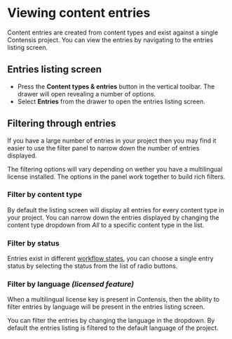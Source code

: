 # Viewing content entries
Content entries are created from content types and exist against a single Contensis project. You can view the entries by navigating to the entries listing screen.

## Entries listing screen
- Press the **Content types & entries** button in the vertical toolbar. The drawer will open revealing a number of options.
- Select **Entries** from the drawer to open the entries listing screen.

## Filtering through entries
If you have a large number of entries in your project then you may find it easier to use the filter panel to narrow down the number of entries displayed.

The filtering options will vary depending on wether you have a multilingual license installed. The options in the panel work together to build rich filters.

### Filter by content type
By default the listing screen will display all entries for every content type in your project. You can narrow down the entries displayed by changing the content type dropdown from *All* to a specific content type in the list.

### Filter by status
Entries exist in different [workflow states](), you can choose a single entry status by selecting the status from the list of radio buttons.

### Filter by language *(licensed feature)*
When a multilingual license key is present in Contensis, then the ability to filter entries by language will be present in the entries listing screen. 

You can filter the entries by changing the language in the dropdown. By default the entries listing is filtered to the default language of the project.
